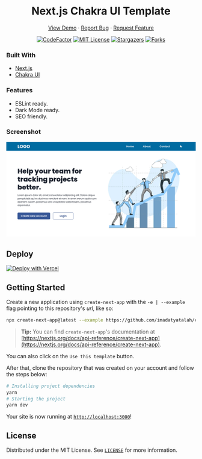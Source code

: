 <h1 align="center">Next.js Chakra UI Template</h1>

<div align="center">

<a href="https://cna-chakra-ui-template.vercel.app/">View Demo</a>
·
<a href="https://github.com/imadatyatalah/cna-chakra-ui-template/issues">Report Bug</a>
·
<a href="https://github.com/imadatyatalah/cna-chakra-ui-template/issues">Request Feature</a>

</div>

<div align="center">

[![CodeFactor](https://www.codefactor.io/repository/github/imadatyatalah/cna-chakra-ui-template/badge?style=for-the-badge)](https://www.codefactor.io/repository/github/imadatyatalah/cna-chakra-ui-template)
[![MIT License](https://img.shields.io/github/license/imadatyatalah/cna-chakra-ui-template?color=blue&style=for-the-badge)](https://github.com/imadatyatalah/cna-chakra-ui-template/blob/main/LICENSE)
[![Stargazers](https://img.shields.io/github/stars/imadatyatalah/cna-chakra-ui-template?style=for-the-badge)](https://github.com/imadatyatalah/cna-chakra-ui-template/stargazers)
[![Forks](https://img.shields.io/github/forks/imadatyatalah/cna-chakra-ui-template?style=for-the-badge)](https://github.com/imadatyatalah/cna-chakra-ui-template/network/members)

</div>

### Built With

- [Next.js](https://nextjs.org/)
- [Chakra UI](https://chakra-ui.com/)

### Features

- ESLint ready.
- Dark Mode ready.
- SEO friendly.

### Screenshot

![Screenshot](./screenshot.png)

## Deploy

[![Deploy with Vercel](https://vercel.com/button)](https://vercel.com/new/clone?repository-url=https%3A%2F%2Fgithub.com%2Fimadatyatalah%2Fcna-chakra-ui-template&demo-title=Next.js%20and%20Chakra-UI%20Template.&demo-url=https%3A%2F%2Fcna-chakra-ui-template.vercel.app%2F&demo-image=https%3A%2F%2Fraw.githubusercontent.com%2Fimadatyatalah%2Fcna-chakra-ui-template%2Fmain%2Fscreenshot.png)

## Getting Started

Create a new application using `create-next-app` with the `-e | --example` flag pointing to this repository's _url_, like so:

```bash
npx create-next-app@latest --example https://github.com/imadatyatalah/cna-chakra-ui-template
```

> **Tip:** You can find `create-next-app`'s documentation at [https://nextjs.org/docs/api-reference/create-next-app](https://nextjs.org/docs/api-reference/create-next-app).

You can also click on the `Use this template` button.

After that, clone the repository that was created on your account and follow the steps below:

```bash
# Installing project dependencies
yarn
# Starting the project
yarn dev
```

<!---This is a comment --->

Your site is now running at [`http://localhost:3000`](http://localhost:3000)!

## License

Distributed under the MIT License. See [`LICENSE`](https://github.com/imadatyatalah/cna-chakra-ui-template/blob/main/LICENSE) for more information.

<!---ignore this comment pls --->
